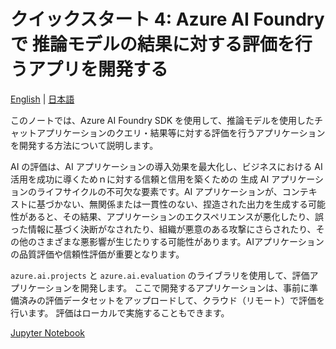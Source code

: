 # クイックスタート 4: Azure AI Foundry で 推論モデルの結果に対する評価を行うアプリを開発する

[English](./README.md) | [日本語](./README.ja.md)

このノートでは、Azure AI Foundry SDK を使用して、推論モデルを使用したチャットアプリケーションのクエリ・結果等に対する評価を行うアプリケーションを開発する方法について説明します。

AI の評価は、AI アプリケーションの導入効果を最大化し、ビジネスにおける AI 活用を成功に導くためｎに対する信頼と信用を築くための 生成 AI アプリケーションのライフサイクルの不可欠な要素です。AI アプリケーションが、コンテキストに基づかない、無関係または一貫性のない、捏造された出力を生成する可能性があると、その結果、アプリケーションのエクスペリエンスが悪化したり、誤った情報に基づく決断がなされたり、組織が悪意のある攻撃にさらされたり、その他のさまざまな悪影響が生じたりする可能性があります。AIアプリケーションの品質評価や信頼性評価が重要となります。

`azure.ai.projects` と `azure.ai.evaluation` のライブラリを使用して、評価アプリケーションを開発します。
ここで開発するアプリケーションは、事前に準備済みの評価データセットをアップロードして、クラウド（リモート）で評価を行います。
評価はローカルで実施することもできます。

[Jupyter Notebook](./eval.ipynb)
